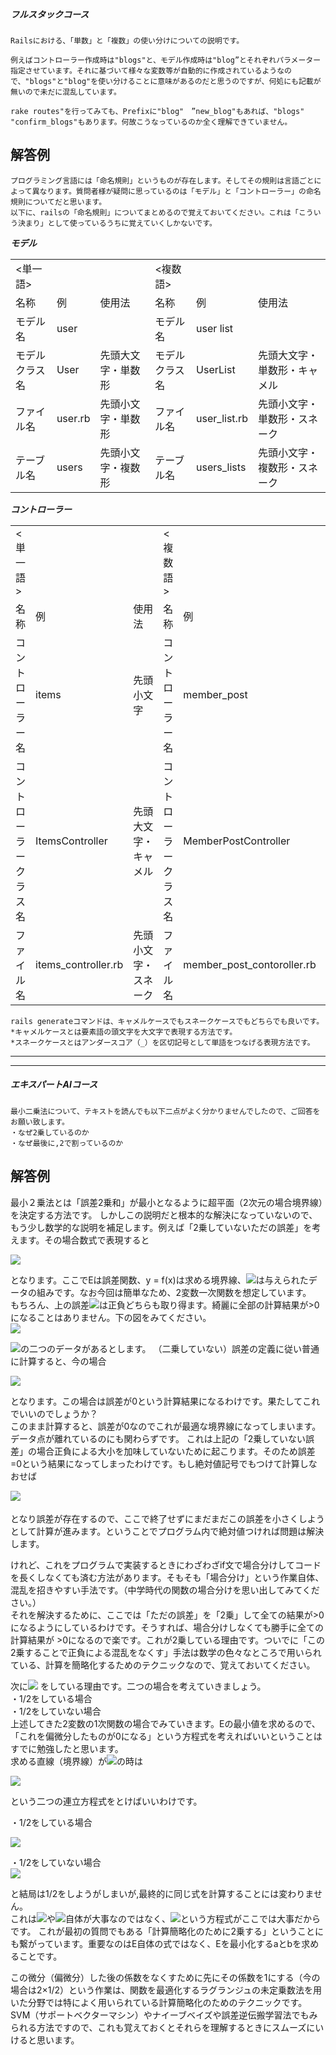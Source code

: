 ##### フルスタックコース  

```
Railsにおける、「単数」と「複数」の使い分けについての説明です。

例えばコントローラー作成時は"blogs"と、モデル作成時は"blog”とそれぞれパラメーター指定させています。それに基づいて様々な変数等が自動的に作成されているようなので、"blogs"と"blog"を使い分けることに意味があるのだと思うのですが、何処にも記載が無いので未だに混乱しています。

rake routes"を行ってみても、Prefixに"blog"　”new_blog"もあれば、"blogs" "confirm_blogs"もあります。何故こうなっているのか全く理解できていません。

```

## 解答例
```
プログラミング言語には「命名規則」というものが存在します。そしてその規則は言語ごとによって異なります。質問者様が疑問に思っているのは「モデル」と「コントローラー」の命名規則についてだと思います。
以下に、railsの「命名規則」についてまとめるので覚えておいてください。これは「こういう決まり」として使っているうちに覚えていくしかないです。
```
***モデル***  　　
<table>
    <tr>
        <td><単一語></td>
        <td></td>
        <td></td>
        <td><複数語></td>
        <td></td>
        <td></td>
    </tr>
    <tr>
        <td>名称</td>
        <td>例</td>
        <td>使用法</td>
        <td>名称</td>
        <td>例</td>
        <td>使用法</td>
    </tr>
    <tr>
        <td>モデル名</td>
        <td>user</td>
        <td></td>
        <td>モデル名</td>
        <td>user list</td>
        <td></td>
    </tr>
    <tr>
        <td>モデルクラス名</td>
        <td>User</td>
        <td>先頭大文字・単数形</td>
        <td>モデルクラス名</td>
        <td>UserList</td>
        <td>先頭大文字・単数形・キャメル</td>
    </tr>
    <tr>
        <td>ファイル名</td>
        <td>user.rb</td>
        <td>先頭小文字・単数形</td>
        <td>ファイル名</td>
        <td>user_list.rb</td>
        <td>先頭小文字・単数形・スネーク</td>
    </tr>
    <tr>
        <td>テーブル名</td>
        <td>users</td>
        <td>先頭小文字・複数形</td>
        <td>テーブル名</td>
        <td>users_lists</td>
        <td>先頭小文字・複数形・スネーク</td>
    </tr>
</table>

***コントローラー***  　　
<table>
    <tr>
        <td><単一語></td>
        <td></td>      
        <td></td>        
        <td><複数語></td>
        <td></td>
        <td></td>      
    </tr>
    <tr>
        <td>名称</td>
        <td>例</td>
        <td>使用法</td>
        <td>名称</td>
        <td>例</td>
        <td>使用法</td>
    </tr>
    <tr>
        <td>コントローラー名</td>
        <td>items</td>
        <td>先頭小文字</td>      
        <td>コントローラー名</td>
        <td>member_post</td>
        <td>先頭小文字・スネーク</td>      
    </tr>
    <tr>
        <td>コントローラークラス名</td>
        <td>ItemsController</td>
        <td>先頭大文字・キャメル</td>      
        <td>コントローラークラス名</td>
        <td>MemberPostController</td>
        <td>先頭大文字・キャメル</td>      
    </tr>
    <tr>
        <td>ファイル名</td>
        <td>items_controller.rb</td>
        <td>先頭小文字・スネーク</td>      
        <td>ファイル名</td>
        <td>member_post_contoroller.rb</td>
        <td>先頭小文字・スネーク</td>      
    </tr>
</table>

```
rails generateコマンドは、キャメルケースでもスネークケースでもどちらでも良いです。
*キャメルケースとは要素語の頭文字を大文字で表現する方法です。
*スネークケースとはアンダースコア（_）を区切記号として単語をつなげる表現方法です。
```
****  
****


##### エキスパートAIコース

```
最小二乗法について、テキストを読んでも以下二点がよく分かりませんでしたので、ご回答をお願い致します。
・なぜ2乗しているのか
・なぜ最後に,2で割っているのか
```

## 解答例  

最小２乗法とは「誤差2乗和」が最小となるように超平面（2次元の場合境界線）を決定する方法です。
しかしこの説明だと根本的な解決になっていないので、もう少し数学的な説明を補足します。例えば「2乗していないただの誤差」を考えます。その場合数式で表現すると

<img src="https://latex.codecogs.com/gif.latex?E&space;=&space;\sum_{i=1}^{N}y_{i}-f(x_{i})&space;\nonumber" />

となります。ここでEは誤差関数、y = f(x)は求める境界線、<img src="https://latex.codecogs.com/gif.latex?(x_{i},y_{i})" />は与えられたデータの組みです。なお今回は簡単なため、2変数一次関数を想定しています。  
もちろん、上の誤差<img src="https://latex.codecogs.com/gif.latex?y_{i}-f(x_{i})" />は正負どちらも取り得ます。綺麗に全部の計算結果が>0になることはありません。下の図をみてください。  
<img src="https://user-images.githubusercontent.com/25298659/31658669-a54ae1f2-b36c-11e7-8f93-07e4ec3ae8e3.png">

<img src="https://latex.codecogs.com/gif.latex?(x_{1},y_{1}),(x_{2},y_{2})">の二つのデータがあるとします。
（二乗していない）誤差の定義に従い普通に計算すると、今の場合

<img src="https://latex.codecogs.com/gif.latex?E&space;=&space;(15-8)&space;&plus;&space;(3-10)&space;=&space;0">    

となります。この場合は誤差が0という計算結果になるわけです。果たしてこれでいいのでしょうか？  
このまま計算すると、誤差が0なのでこれが最適な境界線になってしまいます。データ点が離れているのにも関わらずです。
これは上記の「2乗していない誤差」の場合正負による大小を加味していないために起こります。そのため誤差=0という結果になってしまったわけです。もし絶対値記号でもつけて計算しなおせば

<img src="https://latex.codecogs.com/gif.latex?E&space;=&space;(15-8)&space;&plus;&space;|(3-10)|&space;=&space;14">   
　　

となり誤差が存在するので、ここで終了せずにまだまだこの誤差を小さくしようとして計算が進みます。ということでプログラム内で絶対値つければ問題は解決します。

けれど、これをプログラムで実装するときにわざわざif文で場合分けしてコードを長くしなくても済む方法があります。そもそも「場合分け」という作業自体、混乱を招きやすい手法です。（中学時代の関数の場合分けを思い出してみてください。）  
それを解決するために、ここでは「ただの誤差」を「2乗」して全ての結果が>0になるようにしているわけです。そうすれば、場合分けしなくても勝手に全ての計算結果が >0になるので楽です。これが2乗している理由です。ついでに「この2乗することで正負による混乱をなくす」手法は数学の色々なところで用いられている、計算を簡略化するためのテクニックなので、覚えておいてください。  

次に<img src="https://latex.codecogs.com/gif.latex?\frac{1}{2}"> をしている理由です。二つの場合を考えていきましょう。  
・1/2をしている場合  
・1/2をしていない場合  
上述してきた2変数の1次関数の場合でみていきます。Eの最小値を求めるので、「これを偏微分したものが0になる」という方程式を考えればいいということはすでに勉強したと思います。  
求める直線（境界線）が<img src="https://latex.codecogs.com/gif.latex?y=ax&plus;b">の時は

<img src="https://latex.codecogs.com/gif.latex?\frac{\partial&space;E}{\partial&space;a}&space;=&space;0,&space;\frac{\partial&space;E}{\partial&space;b}&space;=&space;0">


という二つの連立方程式をとけばいいわけです。

・1/2をしている場合  

<img src="
https://latex.codecogs.com/gif.latex?\frac{\partial&space;\sum_{i=1}^{N}\frac{1}{2}&space;y_{i}-f(x_{i})}{\partial&space;a}&space;=&space;\frac{\partial&space;\sum_{i=1}^{N}\frac{1}{2}y_{i}-f(x_{i})}{\partial&space;a}&space;=&space;\sum_{i=1}^{N}&space;(y_{i}-a-bx_{i})(-1)&space;=&space;0&space;\\&space;\frac{\partial&space;\sum_{i=1}^{N}\frac{1}{2}&space;y_{i}-f(x_{i})}{\partial&space;b}&space;=&space;\frac{\partial&space;\sum_{i=1}^{N}\frac{1}{2}y_{i}-f(x_{i})}{\partial&space;b}&space;=&space;\sum_{i=1}^{N}&space;(y_{i}-a-bx_{i})(-x_{i})&space;=&space;0">



・1/2をしていない場合  
<img src="
https://latex.codecogs.com/gif.latex?\frac{\partial&space;\sum_{i=1}^{N}&space;y_{i}-f(x_{i})}{\partial&space;a}&space;=&space;\frac{\partial&space;\sum_{i=1}^{N}2&space;(y_{i}-f(x_{i}))}{\partial&space;a}\\&space;=&space;\sum_{i=1}^{N}&space;2(y_{i}-a-bx_{i})(-1)&space;=&space;0&space;\\&space;\leftrightarrow&space;\sum_{i=1}^{N}&space;(y_{i}-a-bx_{i})(-1)&space;=&space;0&space;\\&space;\\&space;\frac{\partial&space;\sum_{i=1}^{N}2(y_{i}-f(x_{i}))}{\partial&space;b}&space;=&space;\frac{\partial&space;\sum_{i=1}^{N}2(y_{i}-f(x_{i}))}{\partial&space;b}&space;\\=&space;\sum_{i=1}^{N}2&space;(y_{i}-a-bx_{i})(-x_{i})&space;=&space;0&space;\\&space;\leftrightarrow&space;\sum_{i=1}^{N}&space;(y_{i}-a-bx_{i})(-x_{i})&space;=&space;0">

と結局は1/2をしようがしまいが,最終的に同じ式を計算することには変わりません。  
これは<img  src="https://latex.codecogs.com/gif.latex?\frac{\partial&space;E}{\partial&space;a}">や<img src="https://latex.codecogs.com/gif.latex?\frac{\partial&space;E}{\partial&space;b}">自体が大事なのではなく、<img src="https://latex.codecogs.com/gif.latex?\frac{\partial&space;E}{\partial&space;a}&space;=&space;0,&space;\frac{\partial&space;E}{\partial&space;b}=0 ">という方程式がここでは大事だからです。 これが最初の質問でもある「計算簡略化のために2乗する」ということにも繋がっています。重要なのはE自体の式ではなく、Eを最小化するaとbを求めることです。

この微分（偏微分）した後の係数をなくすために先にその係数を1にする（今の場合は2×1/2）という作業は、関数を最適化するラグランジュの未定乗数法を用いた分野では特によく用いられている計算簡略化のためのテクニックです。  
SVM（サポートベクターマシン）やナイーブベイズや誤差逆伝搬学習法でもみられる方法ですので、これも覚えておくとそれらを理解するときにスムーズにいけると思います。
